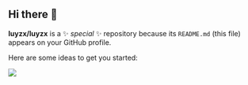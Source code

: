 ## Hi there 👋

**luyzx/luyzx** is a ✨ _special_ ✨ repository because its `README.md` (this file) appears on your GitHub profile.

Here are some ideas to get you started:


![](https://tenor.com/pt-BR/view/mcqueen-lightning-lightning-mcqueen-cars-cars1-gif-1423923354882179557)
